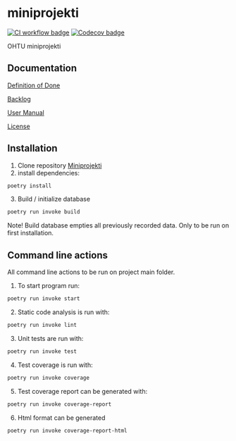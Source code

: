 # miniprojekti

[![CI workflow badge](https://github.com/eepek/miniprojekti/workflows/CI/badge.svg)](https://github.com/eepek/miniprojekti/actions/workflows/CI.yml)
[![Codecov badge](https://codecov.io/gh/eepek/miniprojekti/graph/badge.svg?token=TFLFQVR8IK)](https://codecov.io/gh/eepek/miniprojekti)

OHTU miniprojekti

## Documentation

[Definition of Done](https://github.com/eepek/miniprojekti/blob/main/Documents/DefinitionOfDone.md)

[Backlog](https://docs.google.com/spreadsheets/d/19v00G-VI-Rlz3bFYKhHjXqyY6iUIFJM2/edit?usp=drive_link&ouid=103137629498632882562&rtpof=true&sd=true)

[User Manual](https://github.com/eepek/miniprojekti/blob/main/Documents/UserManual.md)

[License](https://github.com/eepek/miniprojekti/blob/main/LICENSE)

## Installation

1. Clone repository [Miniprojekti](https://github.com/eepek/miniprojekti)
2. install dependencies:

```bash
poetry install
```

3. Build / initialize database

```bash
poetry run invoke build
```

Note! Build database empties all previously recorded data. Only to be run on first installation.

## Command line actions

All command line actions to be run on project main folder.

1. To start program run:

```bash
poetry run invoke start
```

2. Static code analysis is run with:

```bash
poetry run invoke lint
```

3. Unit tests are run with:

```bash
poetry run invoke test
```

4. Test coverage is run with:

```bash
poetry run invoke coverage
```

5. Test coverage report can be generated with:

```bash
poetry run invoke coverage-report
```

6. Html format can be generated

```bash
poetry run invoke coverage-report-html
```
